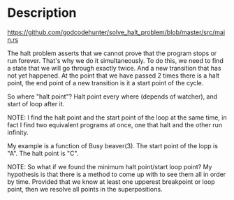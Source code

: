 # Description 

https://github.com/godcodehunter/solve_halt_problem/blob/master/src/main.rs

The halt problem asserts that we cannot prove that the program stops or run forever. That's why we do it simultaneously. To do this, we need to find a state that we will go through exactly twice. And a new transition that has not yet happened. At the point that we have passed 2 times there is a halt point, the end point of a new transition is it a start point of the cycle.

So where "halt point"? Halt point every where (depends of watcher), and start of loop after it.

NOTE: 
I find the halt point and the start point of the loop at the same time, in fact I find two equivalent programs at once, one that halt and the other run infinity.

My example is a function of Busy beaver(3). The start point of the lopp is "A". The halt point is "C".

NOTE:
So what if we found the minimum halt point/start loop point?
My hypothesis is that there is a method to come up with to see them all in order by time. Provided that we know at least one upperest breakpoint or loop point, then we resolve all points in the superpositions.
